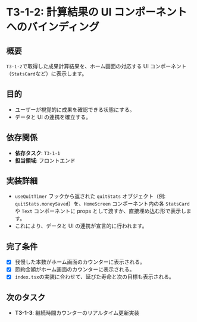 # T3-1-2: 計算結果の UI コンポーネントへのバインディング

## 概要

`T3-1-2`で取得した成果計算結果を、ホーム画面の対応する UI コンポーネント（`StatsCard`など）に表示します。

## 目的

- ユーザーが視覚的に成果を確認できる状態にする。
- データと UI の連携を確立する。

## 依存関係

- **依存タスク**: `T3-1-1`
- **担当領域**: フロントエンド

## 実装詳細

- `useQuitTimer` フックから返された `quitStats` オブジェクト（例: `quitStats.moneySaved`）を、`HomeScreen` コンポーネント内の各 `StatsCard` や `Text` コンポーネントに props として渡すか、直接埋め込む形で表示します。
- これにより、データと UI の連携が宣言的に行われます。

## 完了条件

- [x] 我慢した本数がホーム画面のカウンターに表示される。
- [x] 節約金額がホーム画面のカウンターに表示される。
- [x] `index.tsx`の実装に合わせて、延びた寿命と次の目標も表示される。

## 次のタスク

- **T3-1-3**: 継続時間カウンターのリアルタイム更新実装
